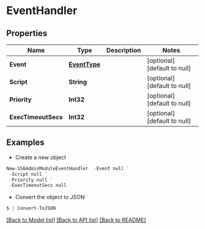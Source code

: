 # EventHandler
## Properties

Name | Type | Description | Notes
------------ | ------------- | ------------- | -------------
**Event** | [**EventType**](EventType.md) |  | [optional] [default to null]
**Script** | **String** |  | [optional] [default to null]
**Priority** | **Int32** |  | [optional] [default to null]
**ExecTimeoutSecs** | **Int32** |  | [optional] [default to null]

## Examples

- Create a new object
```powershell
New-SS6AdminModuleEventHandler  -Event null `
 -Script null `
 -Priority null `
 -ExecTimeoutSecs null
```

- Convert the object to JSON
```powershell
$ | Convert-ToJSON
```


[[Back to Model list]](../README.md#documentation-for-models) [[Back to API list]](../README.md#documentation-for-api-endpoints) [[Back to README]](../README.md)


